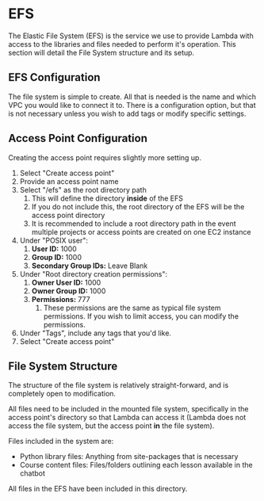 # EFS
The Elastic File System (EFS) is the service we use to provide Lambda with access to the libraries and files needed to perform it's operation. This section will detail the File System structure and its setup.

## EFS Configuration
The file system is simple to create. All that is needed is the name and which VPC you would like to connect it to. There is a configuration option, but that is not necessary unless you wish to add tags or modify specific settings.

## Access Point Configuration
Creating the access point requires slightly more setting up.

1. Select "Create access point"
2. Provide an access point name
3. Select "/efs" as the root directory path
    1. This will define the directory **inside** of the EFS
    2. If you do not include this, the root directory of the EFS will be the access point directory
    3. It is recommended to include a root directory path in the event multiple projects or access points are created on one EC2 instance
4. Under "POSIX user":
    1. **User ID:** 1000
    2. **Group ID:** 1000
    3. **Secondary Group IDs:** Leave Blank
5. Under "Root directory creation permissions":
    1. **Owner User ID:** 1000
    2. **Owner Group ID:** 1000
    3. **Permissions:** 777
        1. These permissions are the same as typical file system permissions. If you wish to limit access, you can modify the permissions.
6. Under "Tags", include any tags that you'd like.
7. Select "Create access point"

## File System Structure
The structure of the file system is relatively straight-forward, and is completely open to modification.

All files need to be included in the mounted file system, specifically in the access point's directory so that Lambda can access it (Lambda does not access the file system, but the access point **in** the file system).

Files included in the system are:
- Python library files: Anything from site-packages that is necessary
- Course content files: Files/folders outlining each lesson available in the chatbot

All files in the EFS have been included in this directory.